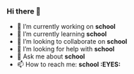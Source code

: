 ### Hi there 👋

- 🔭 I’m currently working on **school**
- 🌱 I’m currently learning **school**
- 👯 I’m looking to collaborate on **school**
- 🤔 I’m looking for help with **school**
- 💬 Ask me about **school**
- 📫 How to reach me: **school :EYES:**
